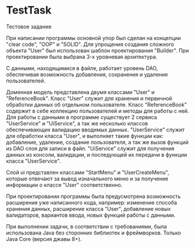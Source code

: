 # TestTask
Тестовое задание

При написании программы основной упор был сделан на концепции "clear code", "OOP" и "SOLID". 
Для упрощения создания сложного объекта "User" был использован шаблон проектирования "Builder". 
При проектировании была выбрана 3-х уровневая архитектура.

С данными, находящимися в файле, работает уровень DAO, обеспечивая возможность добавления, сохранения и удаления пользователей.

Доменная модель представлена двумя классами "User" и "ReferenceBook". 
Класс "User" служит для хранения и первичной обработки данных об отдельном пользователе. 
Класс "ReferenceBook" содержит в себе коллекцию пользователей и методы для работы с ней. 
Для работы с данными в программе существует 2 сервиса "UserService" и "UiService", а так же несколько классов обеспечивающих валидацию вводимых данных. 
"UserService" служит для обработки класса "User", и выполняет такие функции как: добавление, удаление, создание пользователя, а так же вызов функций из DAO слоя для записи в файл. 
"UiService" служит для получения данных из консоли, валидации, и последующей их передачи в функции класса "UserService". 

Слой ui представлен классами "StartMenu" и "UserCreateMenu", которые отвечают за вывод изначального меню и за получение информации о классе "User" соответственно. 

При проектировании программы была предусмотрена возможность расширения уже написанного кода, например: изменение способа хранения данных, расширение класса "User", добавление новых валидаторов, вариантов ввода, новых функций работы с данными. 

При выполнении задачи, в соответствии с требованиями, была использована Java без сторонних библиотек и фреймворков. Только Java Core (версия джавы 8+). 
